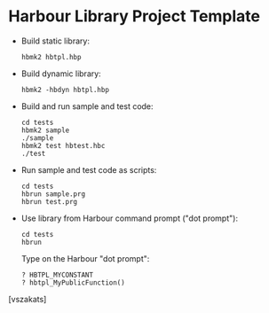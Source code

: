 # Harbour Library Project Template

* Build static library:

   `hbmk2 hbtpl.hbp`

* Build dynamic library:

   `hbmk2 -hbdyn hbtpl.hbp`

* Build and run sample and test code:

   ```
   cd tests
   hbmk2 sample
   ./sample
   hbmk2 test hbtest.hbc
   ./test
   ```

* Run sample and test code as scripts:

   ```
   cd tests
   hbrun sample.prg
   hbrun test.prg
   ```

* Use library from Harbour command prompt ("dot prompt"):

   ```
   cd tests
   hbrun
   ```

   Type on the Harbour "dot prompt":

   ```
   ? HBTPL_MYCONSTANT
   ? hbtpl_MyPublicFunction()
   ```

[vszakats]

